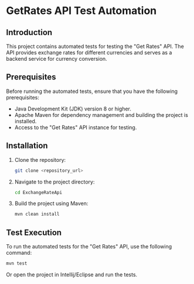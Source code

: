 # GetRates API Test Automation

## Introduction

This project contains automated tests for testing the "Get Rates" API. The API provides exchange rates for different currencies and serves as a backend service for currency conversion.

## Prerequisites

Before running the automated tests, ensure that you have the following prerequisites:

- Java Development Kit (JDK) version 8 or higher.
- Apache Maven for dependency management and building the project is installed.
- Access to the "Get Rates" API instance for testing.

## Installation

1. Clone the repository:

    ```bash
    git clone <repository_url>
    ```

2. Navigate to the project directory:

    ```bash
    cd ExchangeRateApi
    ```

3. Build the project using Maven:

    ```bash
    mvn clean install
    ```

## Test Execution

To run the automated tests for the "Get Rates" API, use the following command:

```bash
mvn test
   ```
Or open the project in Intellij/Eclipse and run the tests.

